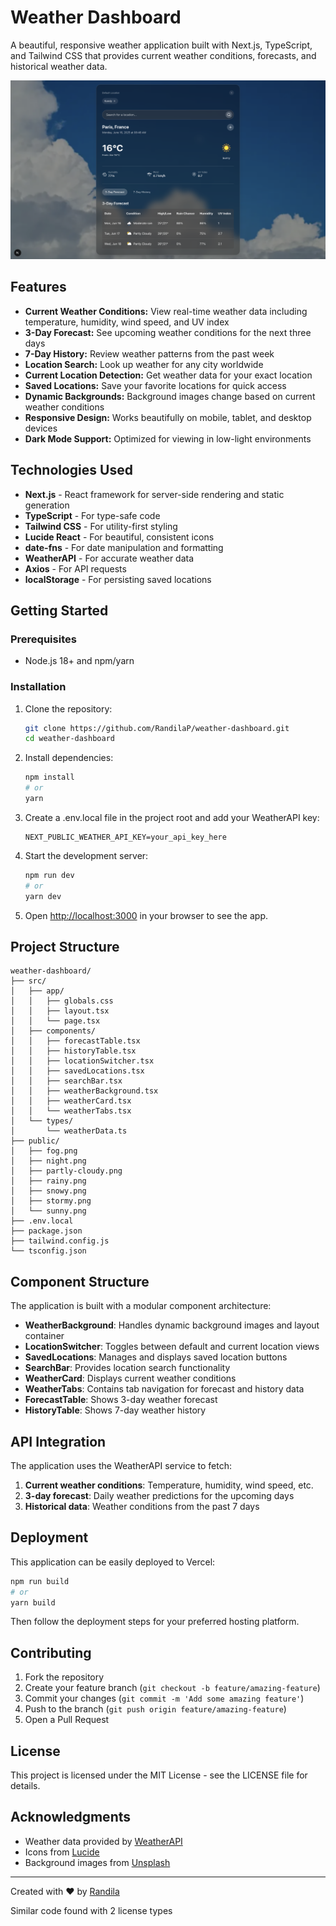 # Weather Dashboard

A beautiful, responsive weather application built with Next.js, TypeScript, and Tailwind CSS that provides current weather conditions, forecasts, and historical weather data.

![Weather Dashboard Screenshot](https://github.com/RandilaP/weather-dashboard/blob/main/public/screenshot.png?raw=true)

## Features

- **Current Weather Conditions:** View real-time weather data including temperature, humidity, wind speed, and UV index
- **3-Day Forecast:** See upcoming weather conditions for the next three days
- **7-Day History:** Review weather patterns from the past week
- **Location Search:** Look up weather for any city worldwide
- **Current Location Detection:** Get weather data for your exact location
- **Saved Locations:** Save your favorite locations for quick access
- **Dynamic Backgrounds:** Background images change based on current weather conditions
- **Responsive Design:** Works beautifully on mobile, tablet, and desktop devices
- **Dark Mode Support:** Optimized for viewing in low-light environments

## Technologies Used

- **Next.js** - React framework for server-side rendering and static generation
- **TypeScript** - For type-safe code
- **Tailwind CSS** - For utility-first styling
- **Lucide React** - For beautiful, consistent icons
- **date-fns** - For date manipulation and formatting
- **WeatherAPI** - For accurate weather data
- **Axios** - For API requests
- **localStorage** - For persisting saved locations

## Getting Started

### Prerequisites

- Node.js 18+ and npm/yarn

### Installation

1. Clone the repository:
   ```bash
   git clone https://github.com/RandilaP/weather-dashboard.git
   cd weather-dashboard
   ```

2. Install dependencies:
   ```bash
   npm install
   # or
   yarn
   ```

3. Create a .env.local file in the project root and add your WeatherAPI key:
   ```
   NEXT_PUBLIC_WEATHER_API_KEY=your_api_key_here
   ```

4. Start the development server:
   ```bash
   npm run dev
   # or
   yarn dev
   ```

5. Open [http://localhost:3000](http://localhost:3000) in your browser to see the app.

## Project Structure

```
weather-dashboard/
├── src/
│   ├── app/
│   │   ├── globals.css
│   │   ├── layout.tsx
│   │   └── page.tsx
│   ├── components/
│   │   ├── forecastTable.tsx
│   │   ├── historyTable.tsx
│   │   ├── locationSwitcher.tsx
│   │   ├── savedLocations.tsx
│   │   ├── searchBar.tsx
│   │   ├── weatherBackground.tsx
│   │   ├── weatherCard.tsx
│   │   └── weatherTabs.tsx
│   └── types/
│       └── weatherData.ts
├── public/
│   ├── fog.png
│   ├── night.png
│   ├── partly-cloudy.png
│   ├── rainy.png
│   ├── snowy.png
│   ├── stormy.png
│   └── sunny.png
├── .env.local
├── package.json
├── tailwind.config.js
└── tsconfig.json
```

## Component Structure

The application is built with a modular component architecture:

- **WeatherBackground**: Handles dynamic background images and layout container
- **LocationSwitcher**: Toggles between default and current location views
- **SavedLocations**: Manages and displays saved location buttons
- **SearchBar**: Provides location search functionality
- **WeatherCard**: Displays current weather conditions
- **WeatherTabs**: Contains tab navigation for forecast and history data
- **ForecastTable**: Shows 3-day weather forecast
- **HistoryTable**: Shows 7-day weather history

## API Integration

The application uses the WeatherAPI service to fetch:

1. **Current weather conditions**: Temperature, humidity, wind speed, etc.
2. **3-day forecast**: Daily weather predictions for the upcoming days
3. **Historical data**: Weather conditions from the past 7 days

## Deployment

This application can be easily deployed to Vercel:

```bash
npm run build
# or
yarn build
```

Then follow the deployment steps for your preferred hosting platform.

## Contributing

1. Fork the repository
2. Create your feature branch (`git checkout -b feature/amazing-feature`)
3. Commit your changes (`git commit -m 'Add some amazing feature'`)
4. Push to the branch (`git push origin feature/amazing-feature`)
5. Open a Pull Request

## License

This project is licensed under the MIT License - see the LICENSE file for details.

## Acknowledgments

- Weather data provided by [WeatherAPI](https://www.weatherapi.com/)
- Icons from [Lucide](https://lucide.dev/)
- Background images from [Unsplash](https://unsplash.com/)

---

Created with ❤️ by [Randila](https://github.com/RandilaP)

Similar code found with 2 license types